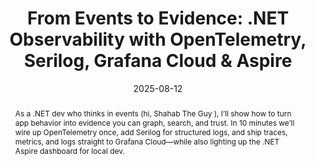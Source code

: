 ---
date: 2025-08-12
title: "From Events to Evidence: .NET Observability with OpenTelemetry, Serilog, Grafana Cloud & Aspire"
speakers:
  - Shahab Ganji
InPersonLink: https://www.meetup.com/dotnet-austria/events/310018713/
RemoteLink: https://www.meetup.com/dotnet-austria/events/310017849/
RecordingLink: ""
Registrations: 0
Participants: 0
Viewers: 0
abstract: |
    As a .NET dev who thinks in events (hi, Shahab The Guy ), I’ll show how to turn app behavior into evidence you can graph, search, and trust. In 10 minutes we’ll wire up OpenTelemetry once, add Serilog for structured logs, and ship traces, metrics, and logs straight to Grafana Cloud—while also lighting up the .NET Aspire dashboard for local dev.
public: true
---